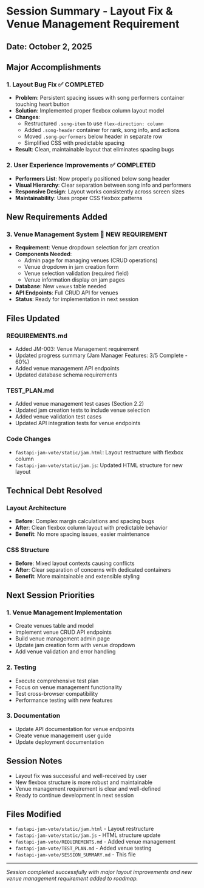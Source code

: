 # Session Summary - Layout Fix & Venue Management Requirement

## Date: October 2, 2025

## Major Accomplishments

### 1. Layout Bug Fix ✅ **COMPLETED**
- **Problem**: Persistent spacing issues with song performers container touching heart button
- **Solution**: Implemented proper flexbox column layout model
- **Changes**:
  - Restructured `.song-item` to use `flex-direction: column`
  - Added `.song-header` container for rank, song info, and actions
  - Moved `.song-performers` below header in separate row
  - Simplified CSS with predictable spacing
- **Result**: Clean, maintainable layout that eliminates spacing bugs

### 2. User Experience Improvements ✅ **COMPLETED**
- **Performers List**: Now properly positioned below song header
- **Visual Hierarchy**: Clear separation between song info and performers
- **Responsive Design**: Layout works consistently across screen sizes
- **Maintainability**: Uses proper CSS flexbox patterns

## New Requirements Added

### 3. Venue Management System 🔄 **NEW REQUIREMENT**
- **Requirement**: Venue dropdown selection for jam creation
- **Components Needed**:
  - Admin page for managing venues (CRUD operations)
  - Venue dropdown in jam creation form
  - Venue selection validation (required field)
  - Venue information display on jam pages
- **Database**: New `venues` table needed
- **API Endpoints**: Full CRUD API for venues
- **Status**: Ready for implementation in next session

## Files Updated

### REQUIREMENTS.md
- Added JM-003: Venue Management requirement
- Updated progress summary (Jam Manager Features: 3/5 Complete - 60%)
- Added venue management API endpoints
- Updated database schema requirements

### TEST_PLAN.md
- Added venue management test cases (Section 2.2)
- Updated jam creation tests to include venue selection
- Added venue validation test cases
- Updated API integration tests for venue endpoints

### Code Changes
- `fastapi-jam-vote/static/jam.html`: Layout restructure with flexbox column
- `fastapi-jam-vote/static/jam.js`: Updated HTML structure for new layout

## Technical Debt Resolved

### Layout Architecture
- **Before**: Complex margin calculations and spacing bugs
- **After**: Clean flexbox column layout with predictable behavior
- **Benefit**: No more spacing issues, easier maintenance

### CSS Structure
- **Before**: Mixed layout contexts causing conflicts
- **After**: Clear separation of concerns with dedicated containers
- **Benefit**: More maintainable and extensible styling

## Next Session Priorities

### 1. Venue Management Implementation
- Create venues table and model
- Implement venue CRUD API endpoints
- Build venue management admin page
- Update jam creation form with venue dropdown
- Add venue validation and error handling

### 2. Testing
- Execute comprehensive test plan
- Focus on venue management functionality
- Test cross-browser compatibility
- Performance testing with new features

### 3. Documentation
- Update API documentation for venue endpoints
- Create venue management user guide
- Update deployment documentation

## Session Notes

- Layout fix was successful and well-received by user
- New flexbox structure is more robust and maintainable
- Venue management requirement is clear and well-defined
- Ready to continue development in next session

## Files Modified
- `fastapi-jam-vote/static/jam.html` - Layout restructure
- `fastapi-jam-vote/static/jam.js` - HTML structure update
- `fastapi-jam-vote/REQUIREMENTS.md` - Added venue management
- `fastapi-jam-vote/TEST_PLAN.md` - Added venue testing
- `fastapi-jam-vote/SESSION_SUMMARY.md` - This file

---

*Session completed successfully with major layout improvements and new venue management requirement added to roadmap.*
